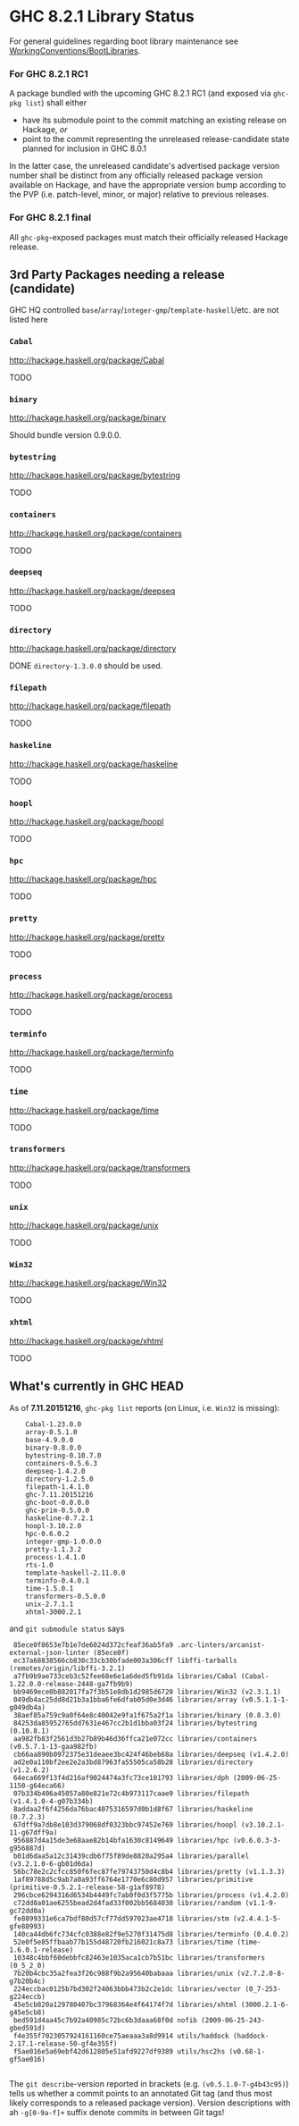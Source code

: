 # GHC 8.2.1 Library Status


For general guidelines regarding boot library maintenance see [WorkingConventions/BootLibraries](working-conventions/boot-libraries).

### For GHC 8.2.1 RC1


A package bundled with the upcoming GHC 8.2.1 RC1 (and exposed via `ghc-pkg list`) shall either

- have its submodule point to the commit matching an existing release on Hackage, *or*
- point to the commit representing the unreleased release-candidate state planned for inclusion in GHC 8.0.1


In the latter case, the unreleased candidate's advertised package version number shall be distinct from any officially released package version available on Hackage, and have the appropriate version bump according to the PVP (i.e. patch-level, minor, or major) relative to previous releases.

### For GHC 8.2.1 final


All `ghc-pkg`-exposed packages must match their officially released Hackage release.

## 3rd Party Packages needing a release (candidate)


GHC HQ controlled `base`/`array`/`integer-gmp`/`template-haskell`/etc. are not listed here

### `Cabal`

http://hackage.haskell.org/package/Cabal

TODO

### `binary`

http://hackage.haskell.org/package/binary



Should bundle version 0.9.0.0.


### `bytestring`



http://hackage.haskell.org/package/bytestring



TODO


### `containers`



http://hackage.haskell.org/package/containers



TODO


### `deepseq`



http://hackage.haskell.org/package/deepseq



TODO


### `directory`



http://hackage.haskell.org/package/directory



DONE `directory-1.3.0.0` should be used.


### `filepath`

http://hackage.haskell.org/package/filepath

TODO

### `haskeline`

http://hackage.haskell.org/package/haskeline

TODO

### `hoopl`

http://hackage.haskell.org/package/hoopl

TODO

### `hpc`

http://hackage.haskell.org/package/hpc

TODO

### `pretty`

http://hackage.haskell.org/package/pretty

TODO

### `process`

http://hackage.haskell.org/package/process

TODO

### `terminfo`

http://hackage.haskell.org/package/terminfo

TODO

### `time`

http://hackage.haskell.org/package/time

TODO

### `transformers`

http://hackage.haskell.org/package/transformers

TODO

### `unix`

http://hackage.haskell.org/package/unix

TODO

### `Win32`

http://hackage.haskell.org/package/Win32

TODO

### `xhtml`

http://hackage.haskell.org/package/xhtml

TODO

## What's currently in GHC HEAD


As of **7.11.20151216**, `ghc-pkg list` reports (on Linux, i.e. `Win32` is missing):

```wiki
    Cabal-1.23.0.0
    array-0.5.1.0
    base-4.9.0.0
    binary-0.8.0.0
    bytestring-0.10.7.0
    containers-0.5.6.3
    deepseq-1.4.2.0
    directory-1.2.5.0
    filepath-1.4.1.0
    ghc-7.11.20151216
    ghc-boot-0.0.0.0
    ghc-prim-0.5.0.0
    haskeline-0.7.2.1
    hoopl-3.10.2.0
    hpc-0.6.0.2
    integer-gmp-1.0.0.0
    pretty-1.1.3.2
    process-1.4.1.0
    rts-1.0
    template-haskell-2.11.0.0
    terminfo-0.4.0.1
    time-1.5.0.1
    transformers-0.5.0.0
    unix-2.7.1.1
    xhtml-3000.2.1
```


and `git submodule status` says

```wiki
 85ece0f8653e7b1e7de6024d372cfeaf36ab5fa9 .arc-linters/arcanist-external-json-linter (85ece0f)
 ec37a68838566cb830c33cb30bfade003a306cff libffi-tarballs (remotes/origin/libffi-3.2.1)
 a7fb9b9ae733ceb3c52fee68e6e1a6ded5fb91da libraries/Cabal (Cabal-1.22.0.0-release-2448-ga7fb9b9)
 bb9469ece0b882017fa7f3b51e8db1d2985d6720 libraries/Win32 (v2.3.1.1)
 049db4ac25dd8d21b3a1bba6fe6dfab05d0e3d46 libraries/array (v0.5.1.1-1-g049db4a)
 38aef85a759c9a0f64e8c40042e9fa1f675a2f1a libraries/binary (0.8.3.0)
 84253da85952765dd7631e467cc2b1d1bba03f24 libraries/bytestring (0.10.8.1)
 aa982fb83f2561d3b27b89b46d36ffca21e072cc libraries/containers (v0.5.7.1-13-gaa982fb)
 cb66aa890b0972375e31deaee3bc424f46beb68a libraries/deepseq (v1.4.2.0)
 ad2e0a110bf2ee2e2a3bd87963fa55505ca58b28 libraries/directory (v1.2.6.2)
 64eca669f13f4d216af9024474a3fc73ce101793 libraries/dph (2009-06-25-1150-g64eca66)
 07b334b406a45057a80e821e72c4b973117caae9 libraries/filepath (v1.4.1.0-4-g07b334b)
 8addaa2f6f4256da76bac4075316597d0b1d8f67 libraries/haskeline (0.7.2.3)
 67dff9a7db8e103d379068df0323bbc97452e769 libraries/hoopl (v3.10.2.1-11-g67dff9a)
 956887d4a15de3e68aae82b14bfa1630c8149649 libraries/hpc (v0.6.0.3-3-g956887d)
 b01d6daa5a12c31439cdb6f75f89de8820a295a4 libraries/parallel (v3.2.1.0-6-gb01d6da)
 56bc78e2c2cfcc850f6fec87fe79743750d4c8b4 libraries/pretty (v1.1.3.3)
 1af89788d5c9ab7a0a93ff6764e1770e6c80d957 libraries/primitive (primitive-0.5.2.1-release-58-g1af8978)
 296cbce6294316d6534b4449fc7ab0f0d3f5775b libraries/process (v1.4.2.0)
 c72dd0a01ae6255bead2d4fad33f002bb5684030 libraries/random (v1.1-9-gc72dd0a)
 fe8899331e6ca7bdf80d57cf77dd597023ae4718 libraries/stm (v2.4.4.1-5-gfe88993)
 140ca44db6fc734cfc0388e82f9e5270f31475d8 libraries/terminfo (0.4.0.2)
 52e0f5e85ffbaab77b155d48720fb216021c8a73 libraries/time (time-1.6.0.1-release)
 10348c4bbf60debbfc82463e1035aca1cb7b51bc libraries/transformers (0_5_2_0)
 7b20b4cbc35a2fea3f26c988f9b2a95640babaaa libraries/unix (v2.7.2.0-8-g7b20b4c)
 224eccbac0125b7bd302f24063bbb473b2c2e1dc libraries/vector (0_7-253-g224eccb)
 45e5cb820a129780407bc37968364e4f64174f7d libraries/xhtml (3000.2.1-6-g45e5cb8)
 bed591d4aa45c7b92a40985c72bc6b3daaa68f0d nofib (2009-06-25-243-gbed591d)
 f4e355f7023057924161160ce75aeaaa3a8d9914 utils/haddock (haddock-2.17.1-release-50-gf4e355f)
 f5ae016e5a69ebf42d612805e51afd9227df9389 utils/hsc2hs (v0.68-1-gf5ae016)


```


The `git describe`-version reported in brackets (e.g. `(v0.5.1.0-7-g4b43c95)`) tells us whether a commit points to an annotated Git tag (and thus most likely corresponds to a released package version). Version descriptions with ah `-g[0-9a-f]+` suffix denote commits in between Git tags!
